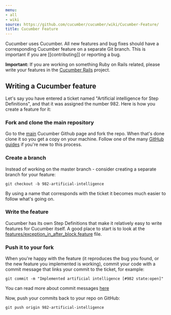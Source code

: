 ```yaml
---
menu:
- all
- wiki
source: https://github.com/cucumber/cucumber/wiki/Cucumber-Feature/
title: Cucumber Feature
---
```


Cucumber uses Cucumber. All new features and bug fixes should have a corresponding Cucumber feature on a separate Git branch. This is important if you are \[\[contributing\]\] or reporting a bug.

**Important:** If you are working on something Ruby on Rails related, please write your features in the [Cucumber Rails](http://github.com/cucumber/cucumber-rails) project.

Writing a Cucumber feature
--------------------------

Let's say you have entered a ticket named "Artificial intelligence for Step Definitions", and that it was assigned the number 982. Here is how you create a feature for it:

### Fork and clone the main repository

Go to the [main](http://github.com/cucumber/cucumber) Cucumber Github page and fork the repo. When that's done clone it so you get a copy on your machine. Follow one of the many [GitHub guides](http://github.com/guides) if you're new to this process.

### Create a branch

Instead of working on the master branch - consider creating a separate branch for your feature:

    git checkout -b 982-artificial-intelligence

By using a name that corresponds with the ticket it becomes much easier to follow what's going on.

### Write the feature

Cucumber has its own Step Definitions that make it relatively easy to write features for Cucumber itself. A good place to start is to look at the [features/exception\_in\_after\_block.feature](https://github.com/cucumber/cucumber/blob/master/features/docs/exception_in_after_hook.feature) file.

### Push it to your fork

When you're happy with the feature (it reproduces the bug you found, or the new feature you implemented is working), commit your code with a commit message that links your commit to the ticket, for example:

    git commit -m "Implemented artificial intelligence [#982 state:open]"

You can read more about commit messages [here](https://web.archive.org/web/20080415045655/http://hoth.entp.com/2008/4/11/github-and-lighthouse-sitting-in-a-tree)

Now, push your commits back to your repo on GitHub:

    git push origin 982-artificial-intelligence

